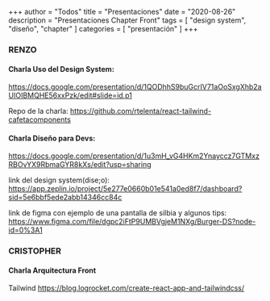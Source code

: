 +++
author = "Todos"
title = "Presentaciones"
date = "2020-08-26"
description = "Presentaciones Chapter Front"
tags = [
    "design system", "diseño", "chapter"
]
categories = [
    "presentación"
]
+++


### RENZO

#### Charla Uso del Design System:

https://docs.google.com/presentation/d/1QODhhS9buGcrIV71aOoSxgXhb2aUIOIBMQHE56xxPzk/edit#slide=id.p1

Repo de la charla: https://github.com/rtelenta/react-tailwind-cafetacomponents


#### Charla Diseño para Devs:
https://docs.google.com/presentation/d/1u3mH_vG4HKm2Ynayccz7GTMxzRBOvYX9RbmaGYR8kXs/edit?usp=sharing

link del design system(dise;o): https://app.zeplin.io/project/5e277e0660b01e541a0ed8f7/dashboard?sid=5e6bbf5ede2abb14346cc84c

link de figma con ejemplo de una pantalla de silbia y algunos tips: https://www.figma.com/file/dgpc2iFtP9UMBVgjeM1NXg/Burger-DS?node-id=0%3A1


### CRISTOPHER

#### Charla Arquitectura Front

Tailwind
https://blog.logrocket.com/create-react-app-and-tailwindcss/
